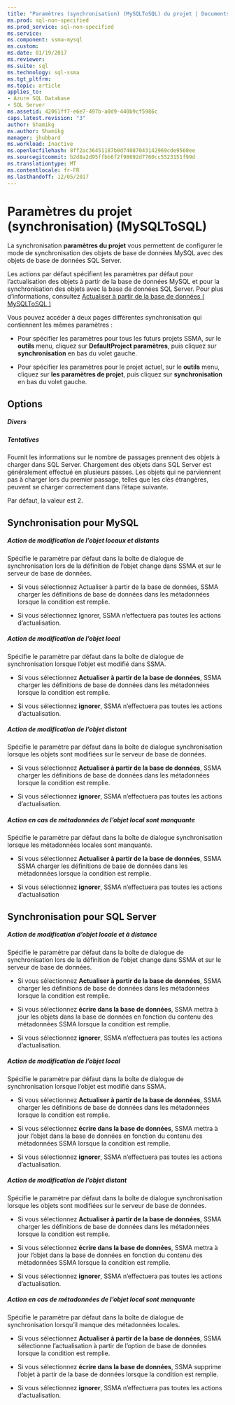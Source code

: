 ```yaml
---
title: "Paramètres (synchronisation) (MySQLToSQL) du projet | Documents Microsoft"
ms.prod: sql-non-specified
ms.prod_service: sql-non-specified
ms.service: 
ms.component: ssma-mysql
ms.custom: 
ms.date: 01/19/2017
ms.reviewer: 
ms.suite: sql
ms.technology: sql-ssma
ms.tgt_pltfrm: 
ms.topic: article
applies_to:
- Azure SQL Database
- SQL Server
ms.assetid: 42061ff7-e6e7-497b-a0d9-440b9cf5986c
caps.latest.revision: "3"
author: Shamikg
ms.author: Shamikg
manager: jhubbard
ms.workload: Inactive
ms.openlocfilehash: 8ff2ac36451187b0d74087043142969cde9560ee
ms.sourcegitcommit: b2d8a2d95ffbb6f2f98692d7760cc5523151f99d
ms.translationtype: MT
ms.contentlocale: fr-FR
ms.lasthandoff: 12/05/2017
---
```

# <a name="project-settings-synchronization-mysqltosql"></a>Paramètres du projet (synchronisation) (MySQLToSQL)
La synchronisation **paramètres du projet** vous permettent de configurer le mode de synchronisation des objets de base de données MySQL avec des objets de base de données SQL Server.  
  
Les actions par défaut spécifient les paramètres par défaut pour l’actualisation des objets à partir de la base de données MySQL et pour la synchronisation des objets avec la base de données SQL Server. Pour plus d’informations, consultez [Actualiser à partir de la base de données &#40; MySQLToSQL &#41;](../../ssma/mysql/refresh-from-database-mysqltosql.md)  
  
Vous pouvez accéder à deux pages différentes synchronisation qui contiennent les mêmes paramètres :  
  
-   Pour spécifier les paramètres pour tous les futurs projets SSMA, sur le **outils** menu, cliquez sur **DefaultProject paramètres**, puis cliquez sur **synchronisation** en bas du volet gauche.  
  
-   Pour spécifier les paramètres pour le projet actuel, sur le **outils** menu, cliquez sur **les paramètres de projet**, puis cliquez sur **synchronisation** en bas du volet gauche.  
  
## <a name="options"></a>Options  
  
##### <a name="misc"></a>Divers  
  
##### <a name="attempts"></a>Tentatives  
Fournit les informations sur le nombre de passages prennent des objets à charger dans SQL Server. Chargement des objets dans SQL Server est généralement effectué en plusieurs passes. Les objets qui ne parviennent pas à charger lors du premier passage, telles que les clés étrangères, peuvent se charger correctement dans l’étape suivante.  
  
Par défaut, la valeur est 2.  
  
## <a name="synchronization-for-mysql"></a>Synchronisation pour MySQL  
  
##### <a name="action-on-local-and-remote-object-change"></a>Action de modification de l’objet locaux et distants  
Spécifie le paramètre par défaut dans la boîte de dialogue de synchronisation lors de la définition de l’objet change dans SSMA et sur le serveur de base de données.  
  
-   Si vous sélectionnez Actualiser à partir de la base de données, SSMA charger les définitions de base de données dans les métadonnées lorsque la condition est remplie.  
  
-   Si vous sélectionnez Ignorer, SSMA n’effectuera pas toutes les actions d’actualisation.  
  
##### <a name="action-on-local-object-change"></a>Action de modification de l’objet local  
Spécifie le paramètre par défaut dans la boîte de dialogue de synchronisation lorsque l’objet est modifié dans SSMA.  
  
-   Si vous sélectionnez **Actualiser à partir de la base de données**, SSMA charger les définitions de base de données dans les métadonnées lorsque la condition est remplie.  
  
-   Si vous sélectionnez **ignorer**, SSMA n’effectuera pas toutes les actions d’actualisation.  
  
##### <a name="action-on-remote-object-change"></a>Action de modification de l’objet distant  
Spécifie le paramètre par défaut dans la boîte de dialogue synchronisation lorsque les objets sont modifiées sur le serveur de base de données.  
  
-   Si vous sélectionnez **Actualiser à partir de la base de données**, SSMA charger les définitions de base de données dans les métadonnées lorsque la condition est remplie.  
  
-   Si vous sélectionnez **ignorer**, SSMA n’effectuera pas toutes les actions d’actualisation.  
  
##### <a name="action-when-local-object-metadata-is-missing"></a>Action en cas de métadonnées de l’objet local sont manquante  
Spécifie le paramètre par défaut dans la boîte de dialogue synchronisation lorsque les métadonnées locales sont manquante.  
  
-   Si vous sélectionnez **Actualiser à partir de la base de données**, SSMA SSMA charger les définitions de base de données dans les métadonnées lorsque la condition est remplie.  
  
-   Si vous sélectionnez **ignorer**, SSMA n’effectuera pas toutes les actions d’actualisation  
  
## <a name="synchronization-for-sql-server"></a>Synchronisation pour SQL Server  
  
##### <a name="action-on-local-and-remote-object-change"></a>Action de modification d’objet locale et à distance  
Spécifie le paramètre par défaut dans la boîte de dialogue de synchronisation lors de la définition de l’objet change dans SSMA et sur le serveur de base de données.  
  
-   Si vous sélectionnez **Actualiser à partir de la base de données**, SSMA charger les définitions de base de données dans les métadonnées lorsque la condition est remplie.  
  
-   Si vous sélectionnez **écrire dans la base de données**, SSMA mettra à jour les objets dans la base de données en fonction du contenu des métadonnées SSMA lorsque la condition est remplie.  
  
-   Si vous sélectionnez **ignorer**, SSMA n’effectuera pas toutes les actions d’actualisation.  
  
##### <a name="action-on-local-object-change"></a>Action de modification de l’objet local  
Spécifie le paramètre par défaut dans la boîte de dialogue de synchronisation lorsque l’objet est modifié dans SSMA.  
  
-   Si vous sélectionnez **Actualiser à partir de la base de données**, SSMA charger les définitions de base de données dans les métadonnées lorsque la condition est remplie.  
  
-   Si vous sélectionnez **écrire dans la base de données**, SSMA mettra à jour l’objet dans la base de données en fonction du contenu des métadonnées SSMA lorsque la condition est remplie.  
  
-   Si vous sélectionnez **ignorer**, SSMA n’effectuera pas toutes les actions d’actualisation.  
  
##### <a name="action-on-remote-object-change"></a>Action de modification de l’objet distant  
Spécifie le paramètre par défaut dans la boîte de dialogue synchronisation lorsque les objets sont modifiées sur le serveur de base de données.  
  
-   Si vous sélectionnez **Actualiser à partir de la base de données**, SSMA charger les définitions de base de données dans les métadonnées lorsque la condition est remplie.  
  
-   Si vous sélectionnez **écrire dans la base de données**, SSMA mettra à jour l’objet dans la base de données en fonction du contenu des métadonnées SSMA lorsque la condition est remplie.  
  
-   Si vous sélectionnez **ignorer**, SSMA n’effectuera pas toutes les actions d’actualisation.  
  
##### <a name="action-when-local-object-metadata-is-missing"></a>Action en cas de métadonnées de l’objet local sont manquante  
Spécifie le paramètre par défaut dans la boîte de dialogue de synchronisation lorsqu’il manque des métadonnées locales.  
  
-   Si vous sélectionnez **Actualiser à partir de la base de données**, SSMA sélectionne l’actualisation à partir de l’option de base de données lorsque la condition est remplie.  
  
-   Si vous sélectionnez **écrire dans la base de données**, SSMA supprime l’objet à partir de la base de données lorsque la condition est remplie.  
  
-   Si vous sélectionnez **ignorer**, SSMA n’effectuera pas toutes les actions d’actualisation.  
  
